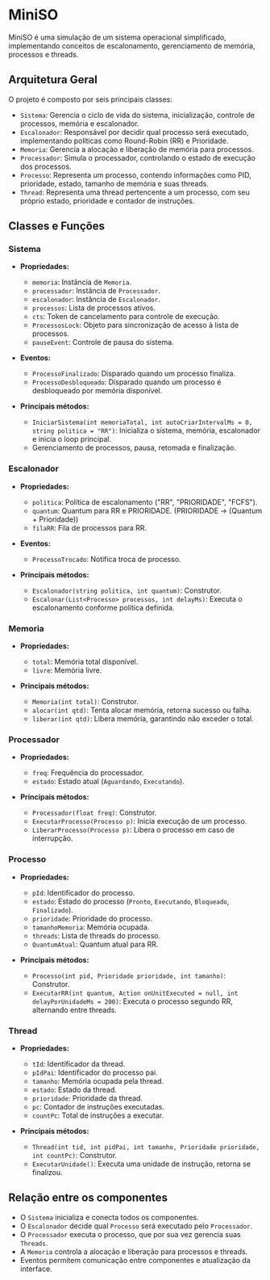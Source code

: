 # MiniSO

MiniSO é uma simulação de um sistema operacional simplificado, implementando conceitos de escalonamento, gerenciamento de memória, processos e threads.

## Arquitetura Geral

O projeto é composto por seis principais classes:

- `Sistema`: Gerencia o ciclo de vida do sistema, inicialização, controle de processos, memória e escalonador.
- `Escalonador`: Responsável por decidir qual processo será executado, implementando políticas como Round-Robin (RR) e Prioridade.
- `Memoria`: Gerencia a alocação e liberação de memória para processos.
- `Processador`: Simula o processador, controlando o estado de execução dos processos.
- `Processo`: Representa um processo, contendo informações como PID, prioridade, estado, tamanho de memória e suas threads.
- `Thread`: Representa uma thread pertencente a um processo, com seu próprio estado, prioridade e contador de instruções.

## Classes e Funções

### Sistema

- **Propriedades:**
	- `memoria`: Instância de `Memoria`.
	- `processador`: Instância de `Processador`.
	- `escalonador`: Instância de `Escalonador`.
	- `processos`: Lista de processos ativos.
	- `cts`: Token de cancelamento para controle de execução.
	- `ProcessosLock`: Objeto para sincronização de acesso à lista de processos.
	- `pauseEvent`: Controle de pausa do sistema.

- **Eventos:**
	- `ProcessoFinalizado`: Disparado quando um processo finaliza.
	- `ProcessoDesbloqueado`: Disparado quando um processo é desbloqueado por memória disponível.

- **Principais métodos:**
	- `IniciarSistema(int memoriaTotal, int autoCriarIntervalMs = 0, string politica = "RR")`: Inicializa o sistema, memória, escalonador e inicia o loop principal.
	- Gerenciamento de processos, pausa, retomada e finalização.

### Escalonador

- **Propriedades:**
	- `politica`: Política de escalonamento ("RR", "PRIORIDADE", "FCFS").
	- `quantum`: Quantum para RR e PRIORIDADE. (PRIORIDADE -> (Quantum + Prioridade))
	- `filaRR`: Fila de processos para RR.

- **Eventos:**
	- `ProcessoTrocado`: Notifica troca de processo.

- **Principais métodos:**
	- `Escalonador(string politica, int quantum)`: Construtor.
	- `Escalonar(List<Processo> processos, int delayMs)`: Executa o escalonamento conforme política definida.

### Memoria

- **Propriedades:**
	- `total`: Memória total disponível.
	- `livre`: Memória livre.

- **Principais métodos:**
	- `Memoria(int total)`: Construtor.
	- `alocar(int qtd)`: Tenta alocar memória, retorna sucesso ou falha.
	- `liberar(int qtd)`: Libera memória, garantindo não exceder o total.

### Processador

- **Propriedades:**
	- `freq`: Frequência do processador.
	- `estado`: Estado atual (`Aguardando`, `Executando`).

- **Principais métodos:**
	- `Processador(float freq)`: Construtor.
	- `ExecutarProcesso(Processo p)`: Inicia execução de um processo.
	- `LiberarProcesso(Processo p)`: Libera o processo em caso de interrupção.

### Processo

- **Propriedades:**
	- `pId`: Identificador do processo.
	- `estado`: Estado do processo (`Pronto`, `Executando`, `Bloqueado`, `Finalizado`).
	- `prioridade`: Prioridade do processo.
	- `tamanhoMemoria`: Memória ocupada.
	- `threads`: Lista de threads do processo.
	- `QuantumAtual`: Quantum atual para RR.

- **Principais métodos:**
	- `Processo(int pid, Prioridade prioridade, int tamanho)`: Construtor.
	- `ExecutarRR(int quantum, Action onUnitExecuted = null, int delayPorUnidadeMs = 200)`: Executa o processo segundo RR, alternando entre threads.

### Thread

- **Propriedades:**
	- `tId`: Identificador da thread.
	- `pIdPai`: Identificador do processo pai.
	- `tamanho`: Memória ocupada pela thread.
	- `estado`: Estado da thread.
	- `prioridade`: Prioridade da thread.
	- `pc`: Contador de instruções executadas.
	- `countPc`: Total de instruções a executar.

- **Principais métodos:**
	- `Thread(int tid, int pidPai, int tamanho, Prioridade prioridade, int countPc)`: Construtor.
	- `ExecutarUnidade()`: Executa uma unidade de instrução, retorna se finalizou.

## Relação entre os componentes

- O `Sistema` inicializa e conecta todos os componentes.
- O `Escalonador` decide qual `Processo` será executado pelo `Processador`.
- O `Processador` executa o processo, que por sua vez gerencia suas `Threads`.
- A `Memoria` controla a alocação e liberação para processos e threads.
- Eventos permitem comunicação entre componentes e atualização da interface.

